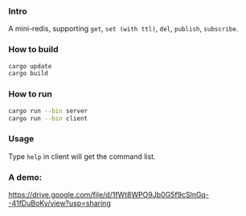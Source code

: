 ### Intro

A mini-redis, supporting `get`, `set (with ttl)`, `del`, `publish`, `subscribe`.

### How to build

```bash
cargo update
cargo build
```

### How to run

```bash
cargo run --bin server
cargo run --bin client
```

### Usage

Type `help` in client will get the command list.

### A demo:

https://drive.google.com/file/d/1fWt8WPO9Jb0G5f9cSlnGq--41fDuBoKy/view?usp=sharing